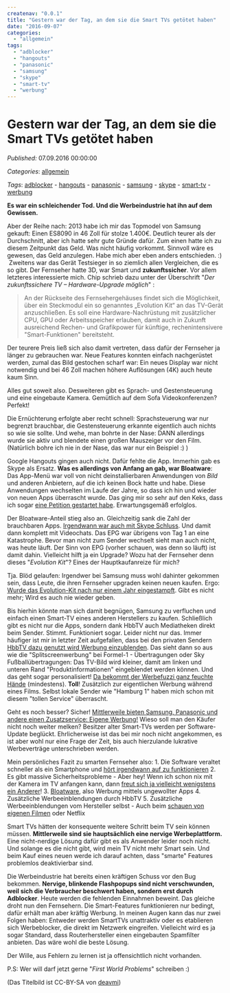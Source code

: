 ```yaml
---
createnav: "0.0.1"
title: "Gestern war der Tag, an dem sie die Smart TVs getötet haben"
date: "2016-09-07"
categories: 
  - "allgemein"
tags: 
  - "adblocker"
  - "hangouts"
  - "panasonic"
  - "samsung"
  - "skype"
  - "smart-tv"
  - "werbung"
---
```

# Gestern war der Tag, an dem sie die Smart TVs getötet haben
_Published:_ 07.09.2016 00:00:00

_Categories_: [allgemein](//de/categories#allgemein)

_Tags_: [adblocker](//de/tags#adblocker) - [hangouts](//de/tags#hangouts) - [panasonic](//de/tags#panasonic) - [samsung](//de/tags#samsung) - [skype](//de/tags#skype) - [smart-tv](//de/tags#smart-tv) - [werbung](//de/tags#werbung)


**Es war ein schleichender Tod. Und die Werbeindustrie hat ihn auf dem Gewissen.**

Aber der Reihe nach: 2013 habe ich mir das Topmodel von Samsung gekauft: Einen ES8090 in 46 Zoll für stolze 1.400€. Deutlich teurer als der Durchschnitt, aber ich hatte sehr gute Gründe dafür. Zum einen hatte ich zu diesem Zeitpunkt das Geld. Was nicht häufig vorkommt. Sinnvoll wäre es gewesen, das Geld anzulegen. Habe mich aber eben anders entschieden. :)  Zweitens war das Gerät Testsieger in so ziemlich allen Vergleichen, die es so gibt. Der Fernseher hatte 3D, war Smart und **zukunftssicher**. Vor allem letzteres interessierte mich. Chip schrieb dazu unter der Überschrift "_Der zukunftssichere TV – Hardware-Upgrade möglich_" :

> An der Rückseite des Fernsehergehäuses findet sich die Möglichkeit, über ein Steckmodul ein so genanntes „Evolution Kit“ an das TV-Gerät anzuschließen. Es soll eine Hardware-Nachrüstung mit zusätzlicher CPU, GPU oder Arbeitsspeicher erlauben, damit auch in Zukunft ausreichend Rechen- und Grafikpower für künftige, rechenintensivere "Smart-Funktionen" bereitsteht.

Der teurere Preis ließ sich also damit vertreten, dass dafür der Fernseher ja länger zu gebrauchen war. Neue Features konnten einfach nachgerüstet werden, zumal das Bild gestochen scharf war: Ein neues Display war nicht notwendig und bei 46 Zoll machen höhere Auflösungen (4K) auch heute kaum Sinn.

Alles gut soweit also. Desweiteren gibt es Sprach- und Gestensteuerung und eine eingebaute Kamera. Gemütlich auf dem Sofa Videokonferenzen? Perfekt!

Die Ernüchterung erfolgte aber recht schnell: Sprachsteuerung war nur begrenzt brauchbar, die Gestensteuerung erkannte eigentlich auch nichts so wie sie sollte. Und wehe, man bohrte in der Nase: DANN allerdings wurde sie aktiv und blendete einen großen Mauszeiger vor den Film. (Natürlich bohre ich nie in der Nase, das war nur ein Beispiel :) )

Google Hangouts gingen auch nicht. Dafür fehlte die App. Immerhin gab es Skype als Ersatz. **Was es allerdings von Anfang an gab, war Bloatware**: Das App-Menü war voll von nicht deinstallierbaren Anwendungen von _Bild_ und anderen Anbietern, auf die ich keinen Bock hatte und habe. Diese Anwendungen wechselten im Laufe der Jahre, so dass ich hin und wieder von neuen Apps überrascht wurde. Das ging mir so sehr auf den Keks, dass ich sogar [eine Petition gestartet habe](https://petiportpp.secure.europarl.europa.eu/petitions-content/docs/petitions/4212en.pdf). Erwartungsgemäß erfolglos.

Der Bloatware-Anteil stieg also an. Gleichzeitig sank die Zahl der brauchbaren Apps. [Irgendwann war auch mit Skype Schluss](http://www.heise.de/newsticker/meldung/Skype-kuenftig-nicht-mehr-auf-Smart-TVs-von-Samsung-3129725.html). Und damit dann komplett mit Videochats. Das EPG war übrigens von Tag 1 an eine Katastrophe. Bevor man nicht zum Sender wechselt sieht man auch nicht, was heute läuft. Der Sinn von EPG (vorher schauen, was denn so läuft) ist damit dahin. Vielleicht hilft ja ein Upgrade? Wozu hat der Fernseher denn dieses "_Evolution Kit_"? Eines der Hauptkaufanreize für mich?

Tja. Blöd gelaufen: Irgendwer bei Samsung muss wohl dahinter gekommen sein, dass Leute, die ihren Fernseher upgraden keinen neuen kaufen. Ergo: [Wurde das Evolution-Kit nach nur einem Jahr eingestampft](http://www.flatpanelshd.com/news.php?subaction=showfull&id=1452218907). Gibt es nicht mehr; Wird es auch nie wieder geben.

Bis hierhin könnte man sich damit begnügen, Samsung zu verfluchen und einfach einen Smart-TV eines anderen Herstellers zu kaufen. Schließlich gibt es nicht nur die Apps, sondern dank HbbTV auch Mediatheken direkt beim Sender. Stimmt. Funktioniert sogar. Leider nicht nur das. Immer häufiger ist mir in letzter Zeit aufgefallen, dass bei den privaten Sendern [HbbTV dazu genutzt wird Werbung einzublenden](http://v-net.tv/2015/07/16/the-alternative-approach-to-household-addressable-linear-tv-advertising/). Das sieht dann so aus wie die "Splitscreenwerbung" bei Formel-1 - Übertragungen oder Sky Fußballübertragungen: Das TV-Bild wird kleiner, damit am linken und unteren Rand "Produktinformationen" eingeblendet werden können. Und das geht sogar personalisiert! [Da bekommt der Werbefuzzi ganz feuchte Hände](https://www.adzine.de/2014/04/hbbtv-personalisierte-tv-werbung-ist-bereit-fuer-die-prime-time-display-advertising/) (mindestens). **Toll**! Zusätzlich zur eigentlichen Werbung während eines Films. Selbst lokale Sender wie "Hamburg 1" haben mich schon mit diesem "tollen Service" überrascht.

Geht es noch besser? Sicher! [Mittlerweile bieten Samsung, Panasonic und andere einen Zusatzservice: Eigene Werbung!](http://www.theverge.com/2016/5/30/11814706/samsung-smart-televisions-new-menu-bar-ads-european-expansion) Wieso soll man den Käufer nicht noch weiter melken? Besitzer alter Smart-TVs werden per Software-Update beglückt. Ehrlicherweise ist das bei mir noch nicht angekommen, es ist aber wohl nur eine Frage der Zeit, bis auch hierzulande lukrative Werbeverträge unterschrieben werden.

Mein persönliches Fazit zu smarten Fernseher also: 1. Die Software veraltet schneller als ein Smartphone und [hört irgendwann auf zu funktionieren](http://www.dailymail.co.uk/sciencetech/article-2636468/The-not-smart-TVs-Research-finds-manufacturers-abandon-support-sets-years-old.html) 2. Es gibt massive Sicherheitsprobleme - Aber hey! Wenn ich schon nix mit der Kamera im TV anfangen kann, dann [freut sich ja vielleicht wenigstens ein Anderer](http://www.cnet.com/news/samsungs-warning-our-smart-tvs-record-your-living-room-chatter/)! 3. [Bloatware](https://www.cnet.com/forums/discussions/how-to-de-junk-smart-hub-smart-tv-527505/), also Werbung mittels ungewollter Apps 4. Zusätzliche Werbeeinblendungen durch HbbTV 5. Zusätzliche Werbeeinblendungen vom Hersteller selbst - Auch beim [schauen von eigenen Filmen](http://www.theverge.com/2015/2/11/8017771/samsung-smart-tvs-inserting-unwanted-ads) oder Netflix

Smart TVs hätten der konsequente weitere Schritt beim TV sein können müssen. **Mittlerweile sind sie hauptsächlich eine nervige Werbeplattform.** Eine nicht-nerdige Lösung dafür gibt es als Anwender leider noch nicht. Und solange es die nicht gibt, wird mein TV nicht mehr Smart sein. Und beim Kauf eines neuen werde ich darauf achten, dass "smarte" Features problemlos deaktivierbar sind.

Die Werbeindustrie hat bereits einen kräftigen Schuss vor den Bug bekommen. **Nervige, blinkende Flashpopups sind nicht verschwunden, weil sich die Verbraucher beschwert haben, sondern erst durch Adblocker**. Heute werden die fehlenden Einnahmen beweint. Das gleiche droht nun den Fernsehern. Die Smart-Features funktionieren nur bedingt, dafür erhält man aber kräftig Werbung. In meinen Augen kann das nur zwei Folgen haben: Entweder werden SmartTVs unattraktiv oder es etablieren sich Werbeblocker, die direkt im Netzwerk eingreifen. Vielleicht wird es ja sogar Standard, dass Routerhersteller einen eingebauten Spamfilter anbieten. Das wäre wohl die beste Lösung.

Der Wille, aus Fehlern zu lernen ist ja offensichtlich nicht vorhanden.

P.S: Wer will darf jetzt gerne "_First World Problems_" schreiben :)

(Das Titelbild ist CC-BY-SA von [deavmi](https://commons.wikimedia.org/wiki/File%3ASmart_TV.jpg))

